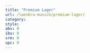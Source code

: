 ```yaml
---
title: "Premium Lager"
url: /lwenbru-munich/premium-lager/
category: 
style: 
abv: 0
ibu: 0
srm: 0
upc: 0
---
```


